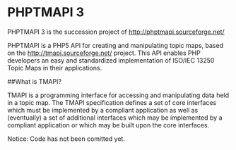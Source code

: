 # PHPTMAPI 3

PHPTMAPI 3 is the succession project of http://phptmapi.sourceforge.net/ 

PHPTMAPI is a PHP5 API for creating and manipulating topic maps, based on the http://tmapi.sourceforge.net/ project.
This API enables PHP developers an easy and standardized implementation of ISO/IEC 13250 Topic Maps in their applications.

##What is TMAPI?

TMAPI is a programming interface for accessing and manipulating data held in a topic map. The TMAPI specification defines a set of core interfaces which must be implemented by a compliant application as well as (eventually) a set of additional interfaces which may be implemented by a compliant application or which may be built upon the core interfaces. 

Notice: Code has not been comitted yet. 
